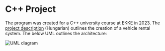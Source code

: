 # C++ Project

The program was created for a C++ university course at EKKE in 2023.  The [project description](https://github.com/lesheidrich/CplusplusBeadando/blob/a81d132941b7d24bbbddf5d2c7ddd65a07fe3888/Docs/TaskDescription)  (Hungarian) outlines the creation of a vehicle rental system. The below UML outlines the architecture:
  
![UML diagram](https://github.com/lesheidrich/CplusplusBeadando/blob/main/Docs/UML.png?raw=true)



